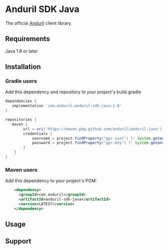 # Anduril SDK Java

The official [Anduril](https://www.anduril.com/) client library.

## Requirements

Java 1.8 or later

## Installation

### Gradle users

Add this dependency and repository to your project's build.gradle

```gradle
dependencies {
   implementation 'com.anduril:anduril-sdk-java:1.0'
}

repositories {
   maven {
        url = uri('https://maven.pkg.github.com/anduril/anduril-java')
        credentials {
            username = project.findProperty("gpr.user") ?: System.getenv("GITHUB_USERNAME")
            password = project.findProperty("gpr.key") ?: System.getenv("GITHUB_TOKEN")
        }
    }
}
```

### Maven users

Add this dependency to your project's POM:

```xml
    <dependency>
      <groupId>com.anduril</groupId>
      <artifactId>anduril-sdk-java</artifactId>
      <version>LATEST</version>
    </dependency>
```

## Usage

## Support

